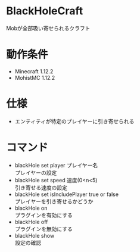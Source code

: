 # BlackHoleCraft
Mobが全部吸い寄せられるクラフト

# 動作条件
- Minecraft 1.12.2
- MohistMC 1.12.2

# 仕様
- エンティティが特定のプレイヤーに引き寄せられる

# コマンド
- blackHole set player プレイヤー名  
  プレイヤーの設定
- blackHole set speed 速度(0<n<5)  
  引き寄せる速度の設定
- blackHole set isIncludePlayer true or false  
  プレイヤーを引き寄せるかどうか
- blackHole on  
  プラグインを有効にする
- blackHole off  
  プラグインを無効にする
- blackHole show  
  設定の確認  